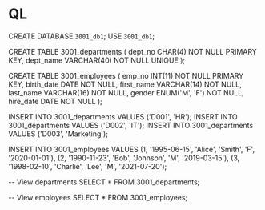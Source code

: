 # QL

CREATE DATABASE `3001_db1`;
USE `3001_db1`;

CREATE TABLE 3001_departments (
    dept_no CHAR(4) NOT NULL PRIMARY KEY,
    dept_name VARCHAR(40) NOT NULL UNIQUE
);

CREATE TABLE 3001_employees (
    emp_no INT(11) NOT NULL PRIMARY KEY,
    birth_date DATE NOT NULL,
    first_name VARCHAR(14) NOT NULL,
    last_name VARCHAR(16) NOT NULL,
    gender ENUM('M', 'F') NOT NULL,
    hire_date DATE NOT NULL
);

INSERT INTO 3001_departments VALUES ('D001', 'HR');
INSERT INTO 3001_departments VALUES ('D002', 'IT');
INSERT INTO 3001_departments VALUES ('D003', 'Marketing');

INSERT INTO 3001_employees VALUES 
(1, '1995-06-15', 'Alice', 'Smith', 'F', '2020-01-01'),
(2, '1990-11-23', 'Bob', 'Johnson', 'M', '2019-03-15'),
(3, '1998-02-10', 'Charlie', 'Lee', 'M', '2021-07-20');

-- View departments
SELECT * FROM 3001_departments;

-- View employees
SELECT * FROM 3001_employees;
